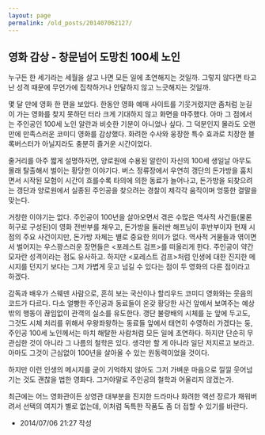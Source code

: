 ```yaml
---
layout: page
permalink: /old_posts/201407062127/
---
```


## 영화 감상 - 창문넘어 도망친 100세 노인

누구든 한 세기라는 세월을 살고 나면 모든 일에 초연해지는 것일까. 그렇지 않다면 타고난 성격 때문에 무언가에 집착하거나 안달하지 않고 느긋해지는 것일까.

몇 달 만에 영화 한 편을 보았다. 한동안 영화 예매 사이트를 기웃거렸지만 좀처럼 눈길이 가는 영화를 찾지 못하던 터라 크게 기대하지 않고 화면을 마주했다. 아마 그 점에서는 주인공인 100세 노인 알란과 비슷한 기분이 아니었나 싶다. 그 덕분인지 몰라도 오랜만에 만족스러운 코미디 영화를 감상했다. 화려한 수사와 웅장한 특수 효과로 치장한 블록버스터가 아닐지라도 충분히 즐거운 시간이었다.

줄거리를 아주 짧게 설명하자면, 양로원에 수용된 알란이 자신의 100세 생일날 아무도 몰래 탈출해서 벌이는 황당한 이야기다. 버스 정류장에서 우연히 갱단의 돈가방을 훔치면서 시작된 모험이 시간이 흐를수록 타의에 의한 동료가 늘어나고, 돈가방을 되찾으려는 갱단과 양로원에서 실종된 주인공을 찾으려는 경찰이 제각각 움직이며 엉뚱한 결말을 맞는다.

거창한 이야기는 없다. 주인공이 100년을 살아오면서 겪은 수많은 역사적 사건들(물론 허구로 구성된)이 영화 전반부를 채우고, 돈가방을 둘러싼 해프닝이 후반부이자 현재 시점의 주요 사건이지만, 돈가방 자체는 별로 중요한 의미가 없다. 역사적 거물들과 엮이면서 벌어지는 우스꽝스러운 장면들은 <포레스트 검프>를 떠올리게 한다. 주인공이 약간 모자란 성격이라는 점도 유사하고. 하지만 <포레스트 검프>처럼 인생에 대한 진지한 메시지를 던지기 보다는 그저 가볍게 웃고 넘길 수 있다는 점이 두 영화의 다른 점이라고 하겠다.

감독과 배우가 스웨덴 사람으로, 흔히 보는 국산이나 할리우드 코미디 영화와는 웃음의 코드가 다르다. 다소 얼빵한 주인공과 동료들이 온갖 황당한 사건 앞에서 보여주는 예상밖의 행동이 끊임없이 관객의 실소를 유도한다. 갱단 불량배의 시체를 눈 앞에 두고도, 그것도 시체 처리를 위해서 우왕좌왕하는 동료들 앞에서 태연히 수영하러 가겠다는 둥, 주인공 100세 노인께서는 마치 해탈한 사람처럼 모든 일에 초연하다. 하지만 단순히 무관심한 것이 아니라 그 나름의 철학은 있다. 생각만 할 게 아니라 일단 저지르고 보라고. 아마도 그것이 근심없이 100년을 살아올 수 있는 원동력이었을 것이다.

하지만 이런 인생의 메시지를 굳이 기억하지 않아도 그저 가벼운 마음으로 낄낄 웃어넘기는 것도 괜찮을 법한 영화다. 그거야말로 주인공의 철학과 어울리지 않겠는가.

최근에는 어느 영화관이든 상영관 대부분을 진지한 드라마나 화려한 액션 장르가 채워버려서 선택의 여지가 별로 없는데, 이처럼 독특한 작품도 좀 더 접할 수 있기를 바란다.




- 2014/07/06 21:27 작성